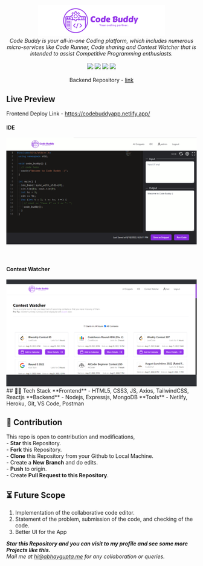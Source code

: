 <div align="center">
  <img src="./src/assets/codeBuddyBanner.svg" width='336px' /> <br/>
<i>Code Buddy is your all-in-one Coding platform, which includes numerous micro-services like Code Runner, Code sharing and Contest Watcher that is intended to assist Competitive Programming enthusiasts.</i>
<br>
<br>
<div><img src="https://img.shields.io/static/v1?label=TECH%20STACK&message=MERN&color=blueviolet&style=for-the-badge"/>
  <img src="https://img.shields.io/static/v1?label=version&message=2.0.0&color=orange&style=for-the-badge"/>
  <img src="https://img.shields.io/static/v1?label=status&message=working&color=success&style=for-the-badge"/>
  <img src="https://img.shields.io/static/v1?label=test&message=passing&color=informational&style=for-the-badge"/>
  </div>
<br>
</div>


<div align="center">
Backend Repository - <a href="">link</a>

</div>

<h2>Live Preview</h2>
Frontend Deploy Link - <a href="https://codebuddyapp.netlify.app/">https://codebuddyapp.netlify.app/</a>
<br/>
<h4>IDE</h4>
<img src='/src/assets/ideScreenshot.png' alt=''>
<br/>
<br/>
<br/>
<h4>Contest Watcher</h4>
<img src='/src/assets/contestWatcherScreenshot.png' alt=''>
<br>
## 👩‍💻 Tech Stack 
**Frontend** - HTML5, CSS3, JS, Axios, TailwindCSS, Reactjs
**Backend** - Nodejs, Expressjs, MongoDB
**Tools** - Netlify, Heroku, Git, VS Code, Postman

<h2>📝 Contribution </h2>
This repo is open to contribution and modifications,<br>
- <b>Star</b> this Repository.<br>
- <b>Fork</b> this Repository.<br>
- <b>Clone</b> this Repository from your Github to Local Machine.<br>
- Create a <b>New Branch</b> and do edits.<br>
- <b>Push</b> to origin.<br>
- Create <b>Pull Request to this Repository</b>.<br>


## ⏳ Future Scope
    
   1. Implementation of the collaborative code editor.
   2. Statement of the problem, submission of the code, and checking of the code.
   3. Better UI for the App<br>

<b><i>Star this Repository and you can visit to my profile and see some more Projects like this.</i></b>
<br/>
*Mail me at <a href="mailto:hi+CpBuddy@abhaygupta.me">hi@abhaygupta.me</a> for any collaboration or queries.*